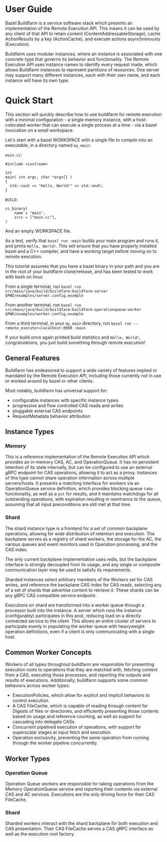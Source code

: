# User Guide

Bazel Buildfarm is a service software stack which presents an implementation of the Remote Execution API. This means it can be used by any client of that API to retain content (ContentAddressableStorage), cache ActionResults by a key (ActionCache), and execute actions asynchronously (Execution).

Buildfarm uses modular instances, where an instance is associated with one concrete type that governs its behavior and functionality. The Remote Execution API uses instance names to identify every request made, which allows Buildfarm instances to represent partitions of resources. One server may support many different instances, each with their own name, and each instance will have its own type.

# Quick Start

This section will quickly describe how to use buildfarm for remote execution with a minimal configuration - a single memory instance, with a host-colocated worker that can execute a single process at a time - via a bazel invocation on a small workspace.

Let's start with a bazel WORKSPACE with a single file to compile into an executable, in a directory named `my_main`:

`main.cc`:
```
#include <iostream>

int
main( int argc, char *argv[] )
{
  std::cout << "Hello, World!" << std::endl;
}
```

`BUILD`:
```
cc_binary(
    name = "main",
    srcs = ["main.cc"],
)
```

And an empty WORKSPACE file.

As a test, verify that `bazel run :main` builds your main program and runs it, and prints `Hello, World!`. This will ensure that you have properly installed bazel and a C++ compiler, and have a working target before moving on to remote execution.

This tutorial assumes that you have a bazel binary in your path and you are in the root of your buildfarm clone/release, and has been tested to work with bash on linux.

From a single terminal, run `bazel run src/main/java/build/buildfarm:buildfarm-server $PWD/examples/server.config.example`

From another terminal, run `bazel run src/main/java/build/buildfarm:buildfarm-operationqueue-worker $PWD/examples/worker.config.example`

From a third terminal, in your `my_main` directory, run `bazel run --remote_executor=localhost:8980 :main`

If your build once again printed build statistics and `Hello, World!`, congratulations, you just build something through remote execution!

## General Features

Buildfarm has endeavored to support a wide variety of features implied or mandated by the Remote Execution API, including those currently not in use or worked around by bazel or other clients.

Most notably, buildfarm has universal support for:

* configurable instances with specific instance types
* progressive and flow controlled CAS reads and writes
* pluggable external CAS endpoints
* RequestMetadata behavior attribution

## Instance Types

### Memory

This is a reference implementation of the Remote Execution API which provides an in-memory CAS, AC, and OperationQueue. It has no persistent retention of its state internally, but can be configured to use an external gRPC endpoint for CAS operations, allowing it to act as a proxy. Instances of this type cannot share operation information across multiple servers/hosts. It presents a matching interface for workers via an OperationQueue service definition, which provides blocking queue `take` functionality, as well as a `put` for results, and it maintains watchdogs for all outstanding operations, with expiration resulting in reentrance to the queue, assuming that all input preconditions are still met at that time.

### Shard

The shard instance type is a frontend for a set of common backplane operations, allowing for wide distribution of retention and execution. The backplane serves as a registry of shard workers, the storage for the AC, the various queues and event monitors used in Operation processing, and the CAS index.

The only current backplane implementation uses redis, but the backplane interface is strongly decoupled from its usage, and any single or composite communication layer may be used to satisfy its requirements.

Sharded instances select arbitrary members of the Workers set for CAS writes, and reference the backplane CAS index for CAS reads, selecting any of a set of shards that advertise content to retrieve it. These shards can be any gRPC CAS compatible service endpoint.

Executions on shard are transformed into a worker queue through a processor built into the instance. A server which runs the instance (configurably) participates in this pool, reducing load on a directly connected service to the client. This allows an entire cluster of servers to participate evenly in populating the worker queue with heavyweight operation definitions, even if a client is only communicating with a single host.

## Common Worker Concepts

Workers of all types throughout buildfarm are responsible for presenting execution roots to operations that they are matched with, fetching content from a CAS, executing those processes, and reporting the outputs and results of executions. Additionally, buildfarm supports some common behaviors across worker types:

* ExecutionPolicies, which allow for explicit and implicit behaviors to control execution.
* A CAS FileCache, which is capable of reading through content for Digests of files or directories, and efficiently presenting those contents based on usage and reference counting, as well as support for cascading into delegate CASs.
* Concurrent pipelined execution of operations, with support for superscalar stages at input fetch and execution.
* Operation exclusivity, preventing the same operation from running through the worker pipeline concurrently.

## Worker Types

### Operation Queue

Operation Queue workers are responsible for taking operations from the Memory OperationQueue service and reporting their contents via external CAS and AC services. Executions are the only driving force for their CAS FileCache.

### Shard

Sharded workers interact with the shard backplane for both execution and CAS presentation. Their CAS FileCache serves a CAS gRPC interface as well as the execution root factory.